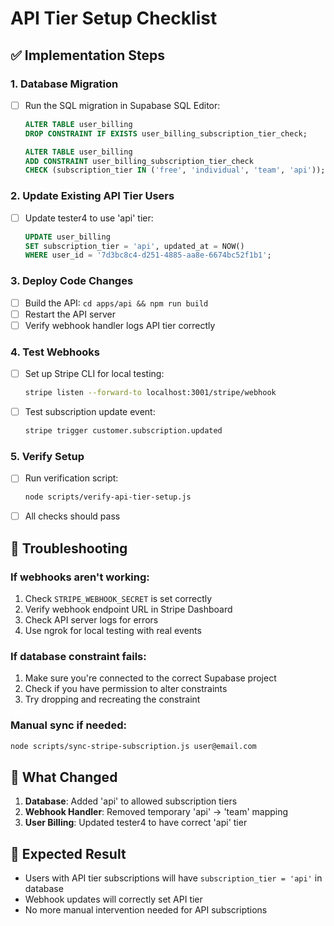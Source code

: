 # API Tier Setup Checklist

## ✅ Implementation Steps

### 1. Database Migration
- [ ] Run the SQL migration in Supabase SQL Editor:
  ```sql
  ALTER TABLE user_billing 
  DROP CONSTRAINT IF EXISTS user_billing_subscription_tier_check;
  
  ALTER TABLE user_billing 
  ADD CONSTRAINT user_billing_subscription_tier_check 
  CHECK (subscription_tier IN ('free', 'individual', 'team', 'api'));
  ```

### 2. Update Existing API Tier Users
- [ ] Update tester4 to use 'api' tier:
  ```sql
  UPDATE user_billing 
  SET subscription_tier = 'api', updated_at = NOW()
  WHERE user_id = '7d3bc8c4-d251-4885-aa8e-6674bc52f1b1';
  ```

### 3. Deploy Code Changes
- [ ] Build the API: `cd apps/api && npm run build`
- [ ] Restart the API server
- [ ] Verify webhook handler logs API tier correctly

### 4. Test Webhooks
- [ ] Set up Stripe CLI for local testing:
  ```bash
  stripe listen --forward-to localhost:3001/stripe/webhook
  ```
- [ ] Test subscription update event:
  ```bash
  stripe trigger customer.subscription.updated
  ```

### 5. Verify Setup
- [ ] Run verification script:
  ```bash
  node scripts/verify-api-tier-setup.js
  ```
- [ ] All checks should pass

## 🔧 Troubleshooting

### If webhooks aren't working:
1. Check `STRIPE_WEBHOOK_SECRET` is set correctly
2. Verify webhook endpoint URL in Stripe Dashboard
3. Check API server logs for errors
4. Use ngrok for local testing with real events

### If database constraint fails:
1. Make sure you're connected to the correct Supabase project
2. Check if you have permission to alter constraints
3. Try dropping and recreating the constraint

### Manual sync if needed:
```bash
node scripts/sync-stripe-subscription.js user@email.com
```

## 📝 What Changed

1. **Database**: Added 'api' to allowed subscription tiers
2. **Webhook Handler**: Removed temporary 'api' → 'team' mapping
3. **User Billing**: Updated tester4 to have correct 'api' tier

## 🎯 Expected Result

- Users with API tier subscriptions will have `subscription_tier = 'api'` in database
- Webhook updates will correctly set API tier
- No more manual intervention needed for API subscriptions